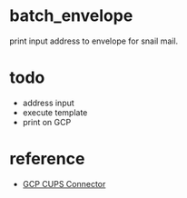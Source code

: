 # batch_envelope

print input address to envelope for snail mail.

# todo

- address input
- execute template
- print on GCP

# reference

* [GCP CUPS Connector](https://github.com/google/cups-connector)
